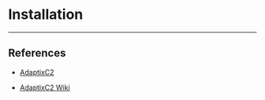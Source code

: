 # Installation

---
## References

- [AdaptixC2](https://github.com/Adaptix-Framework/AdaptixC2)

- [AdaptixC2 Wiki](https://adaptix-framework.gitbook.io/adaptix-framework)